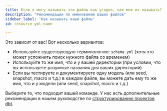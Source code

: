 ```yaml
---
title: Если я могу называть эти файлы как угодно, как мне их называть?
description: "Рекомендации по именованию ваших файлов"
sidebar_label: 'Как называть ваши файлы'
id: resource-yml-name

---
```

Это зависит от вас! Вот несколько вариантов:
- Используйте существующую терминологию: `schema.yml` (хотя это может усложнить поиск нужного файла со временем)
- Используйте то же имя, что и у вашей директории (при условии, что вы используете разумные названия для ваших директорий)
- Если вы тестируете и документируете одну модель (или seed, snapshot, macro и т.д.) в каждом файле, вы можете дать ему то же имя, что и у модели (или seed, snapshot, macro и т.д.)

Выберите то, что подходит вашей команде. У нас есть дополнительные рекомендации в нашем руководстве по [структурированию проектов dbt](/best-practices/how-we-structure/1-guide-overview).